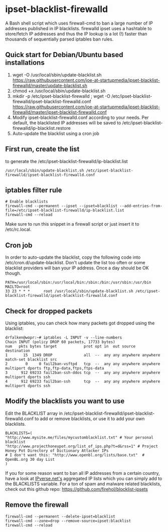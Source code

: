 ipset-blacklist-firewalld
===============

A Bash shell script which uses firewall-cmd to ban a large number of IP addresses published in IP blacklists. firewalld ipset uses a hashtable to store/fetch IP addresses and thus the IP lookup is a lot (!) faster than thousands of sequentially parsed iptables ban rules.


## Quick start for Debian/Ubuntu based installations
1. wget -O /usr/local/sbin/update-blacklist.sh https://raw.githubusercontent.com/joe-at-startupmedia/ipset-blacklist-firewalld/master/update-blacklist.sh
1. chmod +x /usr/local/sbin/update-blacklist.sh
1. mkdir -p /etc/ipset-blacklist-firewalld ; wget -O /etc/ipset-blacklist-firewalld/ipset-blacklist-firewalld.conf https://raw.githubusercontent.com/joe-at-startupmedia/ipset-blacklist-firewalld/master/ipset-blacklist-firewalld.conf
1. Modify ipset-blacklist-firewalld.conf according to your needs. Per default, the blacklisted IP addresses will be saved to /etc/ipset-blacklist-firewalld/ip-blacklist.restore
1. Auto-update the blacklist using a cron job

## First run, create the list
to generate the /etc/ipset-blacklist-firewalld/ip-blacklist.list
```
/usr/local/sbin/update-blacklist.sh /etc/ipset-blacklist-firewalld/ipset-blacklist-firewalld.conf
```

## iptables filter rule
```
# Enable blacklists
firewall-cmd --permanent --ipset --ipset=blacklist --add-entries-from-file=/etc/ipset-blacklist-firewalld/ip-blacklist.list
firewall-cmd --reload
```
Make sure to run this snippet in a firewall script or just insert it to /etc/rc.local.

## Cron job
In order to auto-update the blacklist, copy the following code into /etc/cron.d/update-blacklist. Don't update the list too often or some blacklist providers will ban your IP address. Once a day should be OK though.
```
PATH=/usr/local/sbin:/usr/local/bin:/sbin:/bin:/usr/sbin:/usr/bin
MAILTO=root
33 23 * * *      root /usr/local/sbin/update-blacklist.sh /etc/ipset-blacklist-firewalld/ipset-blacklist-firewalld.conf
```

## Check for dropped packets
Using iptables, you can check how many packets got dropped using the blacklist:

```
drfalken@wopr:~# iptables -L INPUT -v --line-numbers
Chain INPUT (policy DROP 60 packets, 17733 bytes)
num   pkts bytes target            prot opt in  out source   destination
1       15  1349 DROP              all  --  any any anywhere anywhere     match-set blacklist src
2        0     0 fail2ban-vsftpd   tcp  --  any any anywhere anywhere     multiport dports ftp,ftp-data,ftps,ftps-data
3      912 69233 fail2ban-ssh-ddos tcp  --  any any anywhere anywhere     multiport dports ssh
4      912 69233 fail2ban-ssh      tcp  --  any any anywhere anywhere     multiport dports ssh
```

## Modify the blacklists you want to use
Edit the BLACKLIST array in /etc/ipset-blacklist-firewalld/ipset-blacklist-firewalld.conf to add or remove blacklists, or use it to add your own blacklists.
```
BLACKLISTS=(
"http://www.mysite.me/files/mycustomblacklist.txt" # Your personal blacklist
"http://www.projecthoneypot.org/list_of_ips.php?t=d&rss=1" # Project Honey Pot Directory of Dictionary Attacker IPs
# I don't want this: "http://www.openbl.org/lists/base.txt"  # OpenBL.org 30 day List
)
```
If you for some reason want to ban all IP addresses from a certain country, have a look at [IPverse.net's](http://ipverse.net/ipblocks/data/countries/) aggregated IP lists which you can simply add to the BLACKLISTS variable. For a ton of spam and malware related blacklists, check out this github repo: https://github.com/firehol/blocklist-ipsets

## Remove the firewall
```
firewall-cmd --permanent --delete-ipset=blacklist
firewall-cmd --zone=drop --remove-source=ipset:blacklist
firewall-cmd --reload
```
